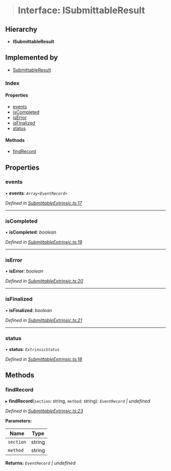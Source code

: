 > # Interface: ISubmittableResult

## Hierarchy

* **ISubmittableResult**

## Implemented by

* [SubmittableResult](../classes/_submittableextrinsic_.submittableresult.md)

### Index

#### Properties

* [events](_submittableextrinsic_.isubmittableresult.md#events)
* [isCompleted](_submittableextrinsic_.isubmittableresult.md#iscompleted)
* [isError](_submittableextrinsic_.isubmittableresult.md#iserror)
* [isFinalized](_submittableextrinsic_.isubmittableresult.md#isfinalized)
* [status](_submittableextrinsic_.isubmittableresult.md#status)

#### Methods

* [findRecord](_submittableextrinsic_.isubmittableresult.md#findrecord)

## Properties

###  events

• **events**: *`Array<EventRecord>`*

*Defined in [SubmittableExtrinsic.ts:17](https://github.com/polkadot-js/api/blob/8ca4b5a/packages/api/src/SubmittableExtrinsic.ts#L17)*

___

###  isCompleted

• **isCompleted**: *boolean*

*Defined in [SubmittableExtrinsic.ts:19](https://github.com/polkadot-js/api/blob/8ca4b5a/packages/api/src/SubmittableExtrinsic.ts#L19)*

___

###  isError

• **isError**: *boolean*

*Defined in [SubmittableExtrinsic.ts:20](https://github.com/polkadot-js/api/blob/8ca4b5a/packages/api/src/SubmittableExtrinsic.ts#L20)*

___

###  isFinalized

• **isFinalized**: *boolean*

*Defined in [SubmittableExtrinsic.ts:21](https://github.com/polkadot-js/api/blob/8ca4b5a/packages/api/src/SubmittableExtrinsic.ts#L21)*

___

###  status

• **status**: *`ExtrinsicStatus`*

*Defined in [SubmittableExtrinsic.ts:18](https://github.com/polkadot-js/api/blob/8ca4b5a/packages/api/src/SubmittableExtrinsic.ts#L18)*

## Methods

###  findRecord

▸ **findRecord**(`section`: string, `method`: string): *`EventRecord` | undefined*

*Defined in [SubmittableExtrinsic.ts:23](https://github.com/polkadot-js/api/blob/8ca4b5a/packages/api/src/SubmittableExtrinsic.ts#L23)*

**Parameters:**

Name | Type |
------ | ------ |
`section` | string |
`method` | string |

**Returns:** *`EventRecord` | undefined*